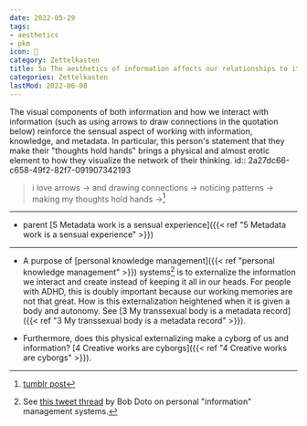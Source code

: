 ```yaml
---
date: 2022-05-29
tags:
- aesthetics
- pkm
icon: 🔖
category: Zettelkasten
title: 5a The aesthetics of information affects our relationships to it
categories: Zettelkasten
lastMod: 2022-06-08
---
```

The visual components of both information and how we interact with information (such as using arrows to draw connections in the quotation below) reinforce the sensual aspect of working with information, knowledge, and metadata.
In particular, this person's statement that they make their "thoughts hold hands" brings a physical and almost erotic element to how they visualize the network of their thinking.
id:: 2a27dc66-c658-49f2-82f7-091907342193
> i love arrows -> and drawing connections -> noticing patterns -> making my thoughts hold hands ->[^1]

[^1]: [tumblr post](https://oneweekmp3.tumblr.com/post/685517047288004608)

-----

- parent [5 Metadata work is a sensual experience]({{< ref "5 Metadata work is a sensual experience" >}})

-----

- A purpose of [personal knowledge management]({{< ref "personal knowledge management" >}}) systems[^2] is to externalize the information we interact and create instead of keeping it all in our heads. For people with ADHD, this is doubly important because our working memories are not that great. How is this externalization heightened when it is given a body and autonomy. See [3 My transsexual body is a metadata record]({{< ref "3 My transsexual body is a metadata record" >}}).

- Furthermore, does this physical externalizing make a cyborg of us and information? [4 Creative works are cyborgs]({{< ref "4 Creative works are cyborgs" >}}).

[^2]: See [this tweet thread](https://twitter.com/thehighpony/status/1530553147105718275?s=20&t=ybJecLC6rgXwySOhlg0i9g) by Bob Doto on personal "information" management systems.
